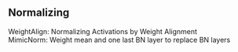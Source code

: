 ## Normalizing  
WeightAlign: Normalizing Activations by Weight Alignment  
MimicNorm: Weight mean and one last BN layer to replace BN layers  

